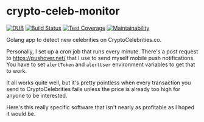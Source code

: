 # crypto-celeb-monitor
[![DUB](https://img.shields.io/dub/l/vibe-d.svg)]()
[![Build Status](https://travis-ci.org/typenil/crypto-celeb-monitor.svg?branch=master)](https://travis-ci.org/typenil/crypto-celeb-monitor)
[![Test Coverage](https://api.codeclimate.com/v1/badges/75c1620f14accc280c71/test_coverage)](https://codeclimate.com/github/typenil/crypto-celeb-monitor/test_coverage)
[![Maintainability](https://api.codeclimate.com/v1/badges/75c1620f14accc280c71/maintainability)](https://codeclimate.com/github/typenil/crypto-celeb-monitor/maintainability)

Golang app to detect new celebrities on CryptoCelebrities.co.

Personally, I set up a cron job that runs every minute. There's a post request to https://pushover.net/ that I use to send myself mobile push notifications. You have to set `alertToken` and `alertUser` environment variables to get that to work.

It all works quite well, but it's pretty pointless when every transaction you send to CryptoCelebrities fails unless the price is already too high for anyone to be interested.

Here's this really specific software that isn't nearly as profitable as I hoped it would be.
